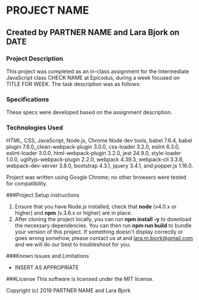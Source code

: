 <!-- correct project name in package.json and webpack.config -->

# PROJECT NAME
## Created by PARTNER NAME and Lara Bjork on DATE
### Project Description

This project was completed as an in-class assignment for the Intermediate JavaScript class CHECK NAME at Epicodus, during a week focused on TITLE FOR WEEK. The task description was as follows:

<!-- This project was completed as an independent project for the Intermediate JavaScript class at Epicodus, at the conclusion of a week focused on test-driven development. The task description was as follows: -->



### Specifications
These specs were developed based on the assignment description.


### Technologies Used
HTML, CSS, JavaScript, Node.js, Chrome Node dev tools, babel 7.6.4, babel plugin 7.6.0,,clean-webpack-plugin 3.0.0, css-loader 3.2.0, eslint 6.3.0, eslint-loader 3.0.0, html-webpack-plugin 3.2.0, jest 24.9.0, style-loader 1.0.0, uglifyjs-webpack-plugin 2.2.0, webpack 4.39.3, webpack-cli 3.3.8, webpack-dev-server 3.8.0, bootstrap 4.3.1, jquery 3.4.1, and popper.js 1.16.0.

Project was written using Google Chrome; no other browsers were tested for compatibility.

###Project Setup instructions
1. Ensure that you have Node.js installed; check that **node** (v4.0.x or higher) and **npm** (v.3.6.x or higher) are in place.
2. After cloning the project locally, you can run **npm install -y** to download the necessary dependencies. You can then run **npm run build** to bundle your version of this project. If something doesn't display correctly or goes wrong somehow, please contact us at <PARTNER NAME> and <lara.m.bjork@gmail.com> and we will do our best to troubleshoot for you.

###Known Issues and Limitations
* INSERT AS APPROPRIATE

###License
This software is licensed under the MIT license.

Copyright (c) 2019 PARTNER NAME  and Lara Bjork
